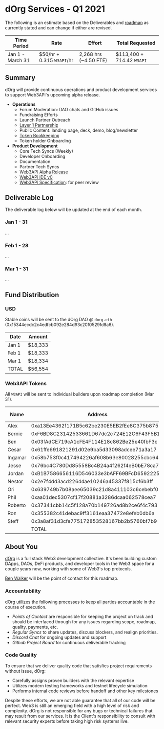 # dOrg Services - Q1 2021

The following is an estimate based on the Deliverables and [roadmap](https://github.com/Web3-API/roadmap) as currently stated and can change if either are revised.

| Time Period | Rate | Effort | Total Requested |
|-|-|-|-|
| Jan 1 - March 31 | $50/hr + 0.315 `W3API`/hr | 2,268 hrs (~4.50 FTE) | $113,400 + 714.42 `W3API` | 

## Summary

dOrg will provide continuous operations and product development services to support Web3API's upcoming alpha release.
- **Operations**
  - Forum Moderation: DAO chats and GitHub issues
  - Fundraising Efforts
  - Launch Partner Outreach
  - [Layer 1 Partnership](https://github.com/Web3-API/roadmap/issues/1)
  - Public Content: landing page, deck, demo, blog/newsletter
  - [Token Bookkeeping](../token-allocations/)
  - Token holder Onboarding
- **Product Development**
  - Core Tech Syncs (Weekly)
  - Developer Onboarding
  - Documentation
  - Partner Tech Syncs
  - [Web3API Alpha Release](https://github.com/Web3-API/roadmap/issues/11)
  - [Web3API IDE v0](https://github.com/Web3-API/roadmap/issues/2)
  - [Web3API Specification](https://github.com/Web3-API/roadmap/issues/10): for peer review

## Deliverable Log

The deliverable log below will be updated at the end of each month.

### Jan 1 - 31
...

### Feb 1 - 28
...

### Mar 1 - 31
...

## Fund Distribution

### USD

Stable coins will be sent to the dOrg DAO @ `dorg.eth` (0x15344ecdc2c4edfcb092e284d93c20f0529fd8a6).

| Date | Amount |
|-|-|
| Jan 1 | $18,333 |
| Feb 1 | $18,333 |
| Mar 1 | $18,334 | 
| TOTAL | $56,554 |

### Web3API Tokens

All `W3API` will be sent to individual builders upon roadmap completion (Mar 31).

| Name | Address | Amount (`W3API`) |
|-|-|-|
| Alex | 0xa13Ee4362f171B5c62be230E5EB2fEe8C375b875 | TBD |
| Bernie | 0xF6BD8C23142533661D67dc2c724E12C6F43F5B1C | TBD |
| Ben | 0x03fAdCE719cA1cFE4F114E18c862Be25e40fbF3c | TBD |
| Cesar | 0x61ffe691821291d02e9ba5d33098adcee71a3a17 | TBD |
| Ingamar | 0x58b753f0c417494226af608b63e80028255cbc64 | TBD |
| Jesse | 0x76bc4C780Dd85558Bc4B24a4f262f4eB0bE78ca7 | TBD |
| Jordan | 0xB1B7586656116D546033e3bAFF69BFcD6592225E | TBD |
| Nestor | 0x2e7f4dd3acd226ddae10246a45337f815cf6b3ff | TBD |
| Ori | 0x639749b7b08aee65039c21d8a411103c6cebebf0 | TBD |
| Phil | 0xaa01dec5307cf17f20881a3286dcaa062578cea7 | TBD |
| Roberto | 0x37341cbb14c5f128a70b149726ad8b2ce6f4c793 | TBD |
| Ron | 0x355382c41debac9ff3161eaa37472e8efeb0db6a | TBD |
| Steff | 0x3a8af31d3cfe775172853528167bb2b5760bf7b9 | TBD |
| | TOTAL | 770 |

## About You
[dOrg](https://dorg.tech) is a full stack Web3 development collective. It's been building custom DApps, DAOs, DeFi products, and developer tools in the Web3 space for a couple years now, working with some of Web3's top protocols.

[Ben Walker](https://t.me/benefacto19) will be the point of contact for this roadmap.

### Accountability

dOrg utilizes the following processes to keep all parties accountable in the course of execution.
- *Points of Contact* are responsible for keeping the project on track and should be interfaced through for any issues regarding scope, roadmap, quality, payments, etc.
- *Regular Syncs* to share updates, discuss blockers, and realign priorities.
- *Discord Chat* for ongoing updates and support
- *Github Project Board* for continuous deliverable tracking

### Code Quality

To ensure that we deliver quality code that satisfies project requirements without issue, dOrg:
- Carefully assigns proven builders with the relevant expertise
- Utilizes modern testing frameworks and testnet lifecycle simulation
- Performs internal code reviews before handoff and other key milestones

Despite these efforts, we are not able guarantee that all of our code will be perfect. Web3 is still an emerging field with a high level of risk and complexity. dOrg is not responsible for any bugs or technical failures that may result from our services. It is the Client's responsibility to consult with relevant security experts before taking high risk systems live.
